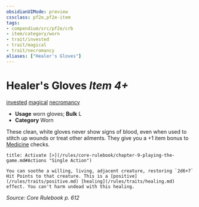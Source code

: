 ```yaml
---
obsidianUIMode: preview
cssclass: pf2e,pf2e-item
tags:
- compendium/src/pf2e/crb
- item/category/worn
- trait/invested
- trait/magical
- trait/necromancy
aliases: ["Healer's Gloves"]
---
```

# Healer's Gloves *Item 4+*  
[invested](/rules/traits/invested.md)  [magical](/rules/traits/magical.md)  [necromancy](/rules/traits/necromancy.md)  

- **Usage** worn gloves; **Bulk** L
- **Category** Worn

These clean, white gloves never show signs of blood, even when used to stitch up wounds or treat other ailments. They give you a +1 item bonus to [Medicine](/compendium/skills.md#Medicine) checks.

```ad-embed-ability
title: Activate [>](/rules/core-rulebook/chapter-9-playing-the-game.md#Actions "Single Action")

You can soothe a willing, living, adjacent creature, restoring `2d6+7` Hit Points to that creature. This is a [positive](/rules/traits/positive.md) [healing](/rules/traits/healing.md) effect. You can't harm undead with this healing.
```

*Source: Core Rulebook p. 612*